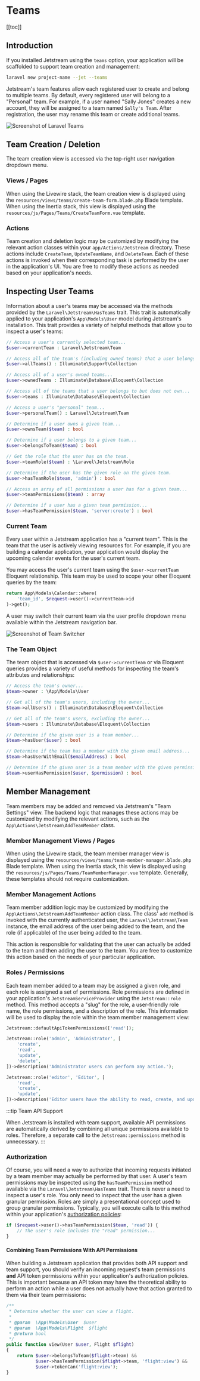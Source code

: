 # Teams

[[toc]]

## Introduction

If you installed Jetstream using the `teams` option, your application will be scaffolded to support team creation and management:

```bash
laravel new project-name --jet --teams
```

Jetstream's team features allow each registered user to create and belong to multiple teams. By default, every registered user will belong to a "Personal" team. For example, if a user named "Sally Jones" creates a new account, they will be assigned to a team named `Sally's Team`. After registration, the user may rename this team or create additional teams.

![Screenshot of Laravel Teams](./../../assets/img/teams.png)

## Team Creation / Deletion

The team creation view is accessed via the top-right user navigation dropdown menu.

### Views / Pages

When using the Livewire stack, the team creation view is displayed using the `resources/views/teams/create-team-form.blade.php` Blade template. When using the Inertia stack, this view is displayed using the `resources/js/Pages/Teams/CreateTeamForm.vue` template.

### Actions

Team creation and deletion logic may be customized by modifying the relevant action classes within your `app/Actions/Jetstream` directory. These actions include `CreateTeam`, `UpdateTeamName`, and `DeleteTeam`. Each of these actions is invoked when their corresponding task is performed by the user in the application's UI. You are free to modify these actions as needed based on your application's needs.

## Inspecting User Teams

Information about a user's teams may be accessed via the methods provided by the `Laravel\Jetstream\HasTeams` trait. This trait is automatically applied to your application's `App\Models\User` model during Jetstream's installation. This trait provides a variety of helpful methods that allow you to inspect a user's teams:

```php
// Access a user's currently selected team...
$user->currentTeam : Laravel\Jetstream\Team

// Access all of the team's (including owned teams) that a user belongs to...
$user->allTeams() : Illuminate\Support\Collection

// Access all of a user's owned teams...
$user->ownedTeams : Illuminate\Database\Eloquent\Collection

// Access all of the teams that a user belongs to but does not own...
$user->teams : Illuminate\Database\Eloquent\Collection

// Access a user's "personal" team...
$user->personalTeam() : Laravel\Jetstream\Team

// Determine if a user owns a given team...
$user->ownsTeam($team) : bool

// Determine if a user belongs to a given team...
$user->belongsToTeam($team) : bool

// Get the role that the user has on the team.
$user->teamRole($team) : \Laravel\Jetstream\Role

// Determine if the user has the given role on the given team.
$user->hasTeamRole($team, 'admin') : bool

// Access an array of all permissions a user has for a given team...
$user->teamPermissions($team) : array

// Determine if a user has a given team permission...
$user->hasTeamPermission($team, 'server:create') : bool
```

### Current Team

Every user within a Jetstream application has a "current team". This is the team that the user is actively viewing resources for. For example, if you are building a calendar application, your application would display the upcoming calendar events for the user's current team.

You may access the user's current team using the `$user->currentTeam` Eloquent relationship. This team may be used to scope your other Eloquent queries by the team:

```php
return App\Models\Calendar::where(
    'team_id', $request->user()->currentTeam->id
)->get();
```

A user may switch their current team via the user profile dropdown menu available within the Jetstream navigation bar.

![Screenshot of Team Switcher](./../../assets/img/team-switcher.png)

### The Team Object

The team object that is accessed via `$user->currentTeam` or via Eloquent queries provides a variety of useful methods for inspecting the team's attributes and relationships:

```php
// Access the team's owner...
$team->owner : \App\Models\User

// Get all of the team's users, including the owner...
$team->allUsers() : Illuminate\Database\Eloquent\Collection

// Get all of the team's users, excluding the owner...
$team->users : Illuminate\Database\Eloquent\Collection

// Determine if the given user is a team member...
$team->hasUser($user) : bool

// Determine if the team has a member with the given email address...
$team->hasUserWithEmail($emailAddress) : bool

// Determine if the given user is a team member with the given permission...
$team->userHasPermission($user, $permission) : bool
```

## Member Management

Team members may be added and removed via Jetstream's "Team Settings" view. The backend logic that manages these actions may be customized by modifying the relevant actions, such as the `App\Actions\Jetstream\AddTeamMember` class.

### Member Management Views / Pages

When using the Livewire stack, the team member manager view is displayed using the `resources/views/teams/team-member-manager.blade.php` Blade template. When using the Inertia stack, this view is displayed using the `resources/js/Pages/Teams/TeamMemberManager.vue` template. Generally, these templates should not require customization.

### Member Management Actions

Team member addition logic may be customized by modifying the `App\Actions\Jetstream\AddTeamMember` action class. The class' `add` method is invoked with the currently authenticated user, the `Laravel\Jetstream\Team` instance, the email address of the user being added to the team, and the role (if applicable) of the user being added to the team.

This action is responsible for validating that the user can actually be added to the team and then adding the user to the team. You are free to customize this action based on the needs of your particular application.

### Roles / Permissions

Each team member added to a team may be assigned a given role, and each role is assigned a set of permissions. Role permissions are defined in your application's `JetstreamServiceProvider` using the `Jetstream::role` method. This method accepts a "slug" for the role, a user-friendly role name, the role permissions, and a description of the role. This information will be used to display the role within the team member management view:

```php
Jetstream::defaultApiTokenPermissions(['read']);

Jetstream::role('admin', 'Administrator', [
    'create',
    'read',
    'update',
    'delete',
])->description('Administrator users can perform any action.');

Jetstream::role('editor', 'Editor', [
    'read',
    'create',
    'update',
])->description('Editor users have the ability to read, create, and update.');
```

:::tip Team API Support

When Jetstream is installed with team support, available API permissions are automatically derived by combining all unique permissions available to roles. Therefore, a separate call to the `Jetstream::permissions` method is unnecessary.
:::

### Authorization

Of course, you will need a way to authorize that incoming requests initiated by a team member may actually be performed by that user. A user's team permissions may be inspected using the `hasTeamPermission` method available via the `Laravel\Jetstream\HasTeams` trait. There is never a need to inspect a user's role. You only need to inspect that the user has a given granular permission. Roles are simply a presentational concept used to group granular permissions. Typically, you will execute calls to this method within your application's [authorization policies](https://laravel.com/docs/authorization):

```php
if ($request->user()->hasTeamPermission($team, 'read')) {
    // The user's role includes the "read" permission...
}
```

#### Combining Team Permissions With API Permissions

When building a Jetstream application that provides both API support and team support, you should verify an incoming request's team permissions **and** API token permissions within your application's authorization policies. This is important because an API token may have the theoretical ability to perform an action while a user does not actually have that action granted to them via their team permissions:

```php
/**
 * Determine whether the user can view a flight.
 *
 * @param  \App\Models\User  $user
 * @param  \App\Models\Flight  $flight
 * @return bool
 */
public function view(User $user, Flight $flight)
{
    return $user->belongsToTeam($flight->team) &&
           $user->hasTeamPermission($flight->team, 'flight:view') &&
           $user->tokenCan('flight:view');
}
```
